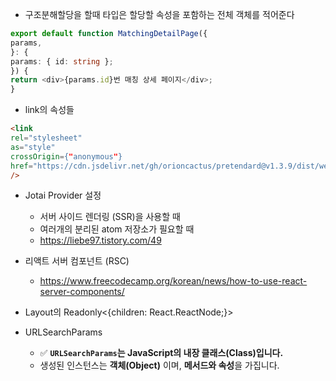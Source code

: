 * 구조분해할당을 할때 타입은 할당할  속성을 포함하는 전체 객체를 적어준다
```ts
export default function MatchingDetailPage({
params,
}: {
params: { id: string };
}) {
return <div>{params.id}번 매칭 상세 페이지</div>;
}
```

* link의 속성들
```html
<link
rel="stylesheet"
as="style"
crossOrigin={"anonymous"}
href="https://cdn.jsdelivr.net/gh/orioncactus/pretendard@v1.3.9/dist/web/static/pretendard.min.css"
/>
```

* Jotai Provider 설정
	* 서버 사이드 렌더링 (SSR)을 사용할 때
	* 여러개의 분리된 atom 저장소가 필요할 때
	* https://liebe97.tistory.com/49

* 리액트 서버 컴포넌트 (RSC)
	* https://www.freecodecamp.org/korean/news/how-to-use-react-server-components/


* Layout의 Readonly<{children: React.ReactNode;}>

* URLSearchParams
	* ✅ **`URLSearchParams`는 JavaScript의 내장 클래스(Class)입니다.**
	* 생성된 인스턴스는 **객체(Object)** 이며, **메서드와 속성**을 가집니다.